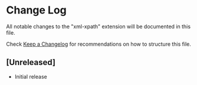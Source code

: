 # Change Log

All notable changes to the "xml-xpath" extension will be documented in this file.

Check [Keep a Changelog](http://keepachangelog.com/) for recommendations on how to structure this file.

## [Unreleased]

- Initial release